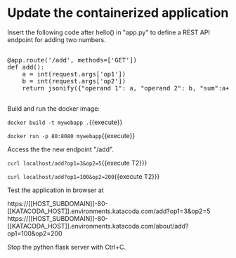<h1>Update the containerized application</h1>

Insert the following code after hello() in "app.py" to define a REST API endpoint for adding two numbers.
<pre class="file" data-filename="app.py" data-target="insert" data-marker="#TODO-add">

@app.route('/add', methods=['GET'])
def add():
    a = int(request.args['op1'])
    b = int(request.args['op2'])
    return jsonify({"operand 1": a, "operand 2": b, "sum":a+b}) #return JSON object
	
</pre>


Build and run the docker image:

`docker build -t mywebapp .`{{execute}}

`docker run -p 80:8080 mywebapp`{{execute}}


Access the the new endpoint "/add".

`curl localhost/add?op1=3&op2=5`{{execute T2}}}

`curl localhost/add?op1=100&op2=200`{{execute T2}}}

Test the application in browser at 

https://[[HOST_SUBDOMAIN]]-80-[[KATACODA_HOST]].environments.katacoda.com/add?op1=3&op2=5
https://[[HOST_SUBDOMAIN]]-80-[[KATACODA_HOST]].environments.katacoda.com/about/add?op1=100&op2=200

Stop the python flask server with Ctrl+C.

